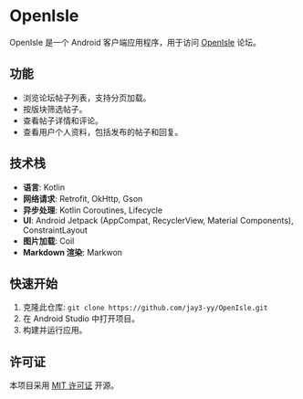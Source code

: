 # OpenIsle

OpenIsle 是一个 Android 客户端应用程序，用于访问 [OpenIsle](https://www.open-isle.com/) 论坛。

## 功能

*   浏览论坛帖子列表，支持分页加载。
*   按版块筛选帖子。
*   查看帖子详情和评论。
*   查看用户个人资料，包括发布的帖子和回复。

## 技术栈

*   **语言**: Kotlin
*   **网络请求**: Retrofit, OkHttp, Gson
*   **异步处理**: Kotlin Coroutines, Lifecycle
*   **UI**: Android Jetpack (AppCompat, RecyclerView, Material Components), ConstraintLayout
*   **图片加载**: Coil
*   **Markdown 渲染**: Markwon

## 快速开始

1.  克隆此仓库: `git clone https://github.com/jay3-yy/OpenIsle.git`
2.  在 Android Studio 中打开项目。
3.  构建并运行应用。

## 许可证

本项目采用 [MIT 许可证](LICENSE) 开源。